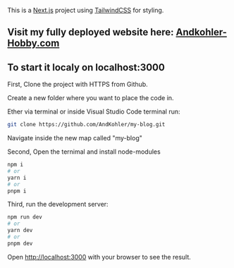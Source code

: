 This is a [Next.js](https://nextjs.org/) project using [TailwindCSS](https://tailwindcss.com/) for styling.



## Visit my fully deployed website here: [Andkohler-Hobby.com](https://andkohler-hobby.com/)




## To start it localy on localhost:3000

First, Clone the project with HTTPS from Github.

Create a new folder where you want to place the code in.

Ether via terminal or inside Visual Studio Code terminal run:

```bash
git clone https://github.com/AndKohler/my-blog.git
```

Navigate inside the new map called "my-blog"

Second, Open the ternimal and install node-modules

```bash
npm i
# or
yarn i
# or
pnpm i
```

Third, run the development server:


```bash
npm run dev
# or
yarn dev
# or
pnpm dev
```

Open [http://localhost:3000](http://localhost:3000) with your browser to see the result.
